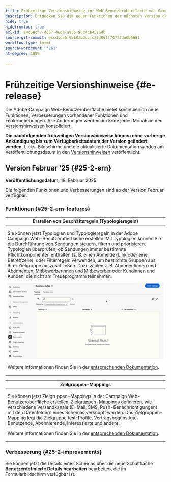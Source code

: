 ```yaml
---
title: Frühzeitige Versionshinweise zur Web-Benutzeroberfläche von Campaign v8
description: Entdecken Sie die neuen Funktionen der nächsten Version der Campaign Web-Benutzeroberfläche
hide: true
hidefromtoc: true
exl-id: a4c6ecb7-d657-46de-aa55-90c4cb45164b
source-git-commit: eccd1ce6f95682d3dcfc224061f747f7da0b6681
workflow-type: tm+mt
source-wordcount: '261'
ht-degree: 100%

---
```



# Frühzeitige Versionshinweise {#e-release}

Die Adobe Campaign Web-Benutzeroberfläche bietet kontinuierlich neue Funktionen, Verbesserungen vorhandener Funktionen und Fehlerbehebungen. Alle Änderungen werden am Ende jedes Monats in den [Versionshinweisen](release-notes.md) konsolidiert.

**Die nachfolgenden frühzeitigen Versionshinweise können ohne vorherige Ankündigung bis zum Verfügbarkeitsdatum der Version geändert werden**. Links, Bildschirme und die aktualisierte Dokumentation werden am Veröffentlichungsdatum in den [Versionshinweisen](release-notes.md) veröffentlicht.

## Version Februar &#39;25 {#25-2-ern}

**Veröffentlichungsdatum**: 18. Februar 2025

Die folgenden Funktionen und Verbesserungen sind ab der Version Februar verfügbar.

### Funktionen {#25-2-ern-features}

<table>
<thead>
<tr>
<th><strong>Erstellen von Geschäftsregeln (Typologieregeln)</strong><br/></th>
</tr>
</thead>
<tbody>
<tr>
<td>
<p>Sie können jetzt Typologien und Typologieregeln in der Adobe Campaign Web-Benutzeroberfläche erstellen. Mit Typologien können Sie die Durchführung von Sendungen steuern, filtern und priorisieren. Typologien überprüfen, ob Sendungen immer bestimmte Pflichtkomponenten enthalten (z. B. einen Abmelde-Link oder eine Betreffzeile), oder Filterregeln verwenden, um bestimmte Gruppen aus Ihrer Zielgruppe auszuschließen. Dazu zählen z. B. Abonnentinnen und Abonnenten, Mitbewerberinnen und Mitbewerber oder Kundinnen und Kunden, die nicht am Treueprogramm teilnehmen.</p>
<img src="assets/do-not-localize/typology.gif" alt="Veranschaulichung der Erstellung von Typologieregeln in der Web-Benutzeroberfläche von Adobe Campaign">
<p>Weitere Informationen finden Sie in der <a href="../administration/typologies.md">entsprechenden Dokumentation</a>.</p>
</td>
</tr>
</tbody>
</table>

<table>
<thead>
<tr>
<th><strong>Zielgruppen-Mappings</strong><br/></th>
</tr>
</thead>
<tbody>
<tr>
<td>
<p>Sie können jetzt Zielgruppen-Mappings in der Campaign Web-Benutzeroberfläche erstellen. Zielgruppen-Mappings definieren, wie verschiedene Versandkanäle (E-Mail, SMS, Push-Benachrichtigungen) mit den Datenfeldern eines Schemas verknüpft werden. Das Zielgruppen-Mapping legt die Zielgruppe fest: Profile, Vertragsbegünstigte, Benutzende, Abonnierende, Interessierte und andere.</p>
<p>Weitere Informationen finden Sie in der <a href="../administration/typologies.md">entsprechenden Dokumentation</a>.</p>
</td>
</tr>
</tbody>
</table>

### Verbesserung {#25-2-improvements}

Sie können jetzt die Details eines Schemas über die neue Schaltfläche **Benutzerdefinierte Details bearbeiten** bearbeiten, die im Formularbildschirm verfügbar ist.
